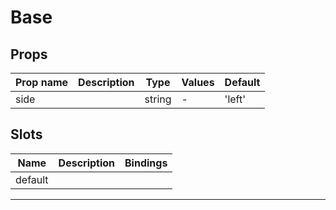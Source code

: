 # Base

## Props

| Prop name | Description | Type   | Values | Default |
| --------- | ----------- | ------ | ------ | ------- |
| side      |             | string | -      | 'left'  |

## Slots

| Name    | Description | Bindings |
| ------- | ----------- | -------- |
| default |             |          |

---
